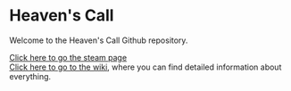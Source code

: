 # Heaven's Call
Welcome to the Heaven's Call Github repository.  

[Click here to go the steam page](https://steamcommunity.com/sharedfiles/filedetails/?id=2839972756)  
[Click here to go to the wiki](https://github.com/Ultrinik/HeavensCallPublic/wiki), where you can find detailed information about everything. 

